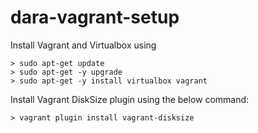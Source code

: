 # dara-vagrant-setup

Install Vagrant and Virtualbox using 
```
> sudo apt-get update
> sudo apt-get -y upgrade
> sudo apt-get -y install virtualbox vagrant
```
Install Vagrant DiskSize plugin using the below command:

```
> vagrant plugin install vagrant-disksize
```
